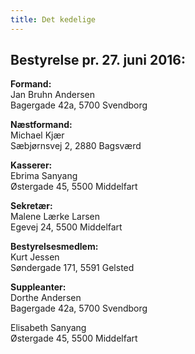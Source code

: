 ```yaml
---
title: Det kedelige
---
```


## Bestyrelse pr. 27. juni 2016:

__Formand:__  
Jan Bruhn Andersen  
Bagergade 42a, 5700 Svendborg

__Næstformand:__  
Michael Kjær  
Sæbjørnsvej 2, 2880 Bagsværd

__Kasserer:__  
Ebrima Sanyang   
Østergade 45, 5500 Middelfart

__Sekretær:__	  	
Malene Lærke Larsen   
Egevej 24, 5500 Middelfart

__Bestyrelsesmedlem:__  
Kurt Jessen   
Søndergade 171, 5591 Gelsted

__Suppleanter:__  
Dorthe Andersen  
Bagergade 42a, 5700 Svendborg


Elisabeth Sanyang  
Østergade 45, 5500 Middelfart

